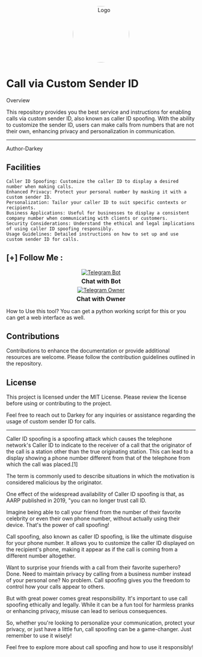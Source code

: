 <p align="center">
        <img src="https://www.sangfor.com/sites/default/files/2022-08/spoofing_attack.jpg" alt="Logo" width="150" style="border-radius: 50%;">
    </p>



<h1>Call via Custom Sender ID</h1>
Overview

This repository provides you the best service and instructions for enabling calls via custom sender ID, also known as caller ID spoofing. With the ability to customize the sender ID, users can make calls from numbers that are not their own, enhancing privacy and personalization in communication.
<hr>

Author-Darkey

## Facilities

    Caller ID Spoofing: Customize the caller ID to display a desired number when making calls.
    Enhanced Privacy: Protect your personal number by masking it with a custom sender ID.
    Personalization: Tailor your caller ID to suit specific contexts or recipients.
    Business Applications: Useful for businesses to display a consistent company number when communicating with clients or customers.
    Security Considerations: Understand the ethical and legal implications of using caller ID spoofing responsibly.
    Usage Guidelines: Detailed instructions on how to set up and use custom sender ID for calls.



## [+] Follow Me :

<div style="text-align: center;">
  <div>
    <a href="https://t.me/maildark_bot">
      <img src="https://img.shields.io/badge/Chat with Bot-🤖-blue?style=for-the-badge&logo=telegram" alt="Telegram Bot">
    </a>
    <p style="font-weight: bold; font-size: 16px; margin: 5px 0;">Chat with Bot</p>
  </div>
  <div>
    <a href="https://t.me/toolsdark">
      <img src="https://img.shields.io/badge/Chat with Owner-👤-blue?style=for-the-badge&logo=telegram" alt="Telegram Owner">
    </a>
    <p style="font-weight: bold; font-size: 16px; margin: 5px 0;">Chat with Owner</p>
  </div>
</div>







How to Use this tool?
You can get a python working script for this or you can get a web interface as well.


## Contributions

Contributions to enhance the documentation or provide additional resources are welcome. Please follow the contribution guidelines outlined in the repository.

## License

This project is licensed under the MIT License. Please review the license before using or contributing to the project.

Feel free to reach out to Darkey for any inquiries or assistance regarding the usage of custom sender ID for calls.

<hr>
Caller ID spoofing is a spoofing attack which causes the telephone network's Caller ID to indicate to the receiver of a call that the originator of the call is a station other than the true originating station. This can lead to a display showing a phone number different from that of the telephone from which the call was placed.[1]

The term is commonly used to describe situations in which the motivation is considered malicious by the originator.

One effect of the widespread availability of Caller ID spoofing is that, as AARP published in 2019, "you can no longer trust call ID.




Imagine being able to call your friend from the number of their favorite celebrity or even their own phone number, without actually using their device. That's the power of call spoofing!

Call spoofing, also known as caller ID spoofing, is like the ultimate disguise for your phone number. It allows you to customize the caller ID displayed on the recipient's phone, making it appear as if the call is coming from a different number altogether.

Want to surprise your friends with a call from their favorite superhero? Done. Need to maintain privacy by calling from a business number instead of your personal one? No problem. Call spoofing gives you the freedom to control how your calls appear to others.

But with great power comes great responsibility. It's important to use call spoofing ethically and legally. While it can be a fun tool for harmless pranks or enhancing privacy, misuse can lead to serious consequences.

So, whether you're looking to personalize your communication, protect your privacy, or just have a little fun, call spoofing can be a game-changer. Just remember to use it wisely!

Feel free to explore more about call spoofing and how to use it responsibly!
